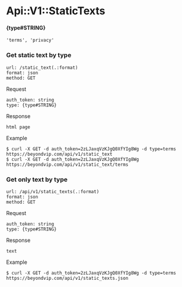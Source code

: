 # Api::V1::StaticTexts

#### {type#STRING}
    'terms', 'privacy'

### Get static text by type
    url: /static_text(.:format)
    format: json
    method: GET

  Request

    auth_token: string
    type: {type#STRING}

  Response

    html page

  Example

    $ curl -X GET -d auth_token=2zLJaxqVzKJgQ0XfYIg8Wg -d type=terms https://beyondvip.com/api/v1/static_text
    $ curl -X GET -d auth_token=2zLJaxqVzKJgQ0XfYIg8Wg https://beyondvip.com/api/v1/static_text/terms

### Get only text by type
    url: /api/v1/static_texts(.:format)
    format: json
    method: GET

  Request

    auth_token: string
    type: {type#STRING}

  Response

    text

  Example

    $ curl -X GET -d auth_token=2zLJaxqVzKJgQ0XfYIg8Wg -d type=terms https://beyondvip.com/api/v1/static_texts.json

